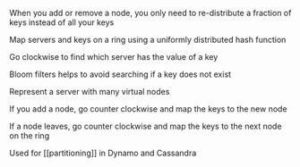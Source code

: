 ---
---

When you add or remove a node, you only need to re-distribute a fraction of keys instead of all your keys 

Map servers and keys on a ring using a uniformly distributed hash function 

Go clockwise to find which server has the value of a key 

Bloom filters helps to avoid searching if a key does not exist

Represent a server with many virtual nodes  

If you add a node,  go counter clockwise and map the keys to the new node 

If a node leaves, go counter clockwise and map the keys to the next node on the ring 

Used for [[partitioning]] in Dynamo and Cassandra